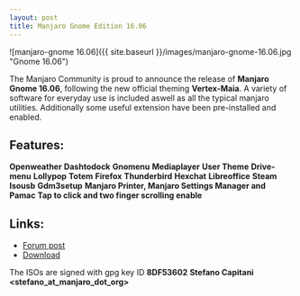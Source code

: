 ```yaml
---
layout: post
title: Manjaro Gnome Edition 16.06
---
```


![manjaro-gnome 16.06]({{ site.baseurl }}/images/manjaro-gnome-16.06.jpg "Gnome 16.06")

The Manjaro Community is proud to announce the release of **Manjaro Gnome 16.06**, following the new official theming **Vertex-Maia**.
A variety of software for everyday use is included aswell as all the typical manjaro utilities. Additionally some useful extension have been pre-installed and enabled.  

## Features:

**Openweather**
**Dashtodock**
**Gnomenu**
**Mediaplayer**
**User Theme**
**Drive-menu**
**Lollypop**
**Totem**
**Firefox**
**Thunderbird**
**Hexchat**
**Libreoffice**
**Steam**
**Isousb**
**Gdm3setup**
**Manjaro Printer, Manjaro Settings Manager and Pamac**
**Tap to click and two finger scrolling enable** 

## Links:

* [Forum post](https://forum.manjaro.org/t/manjaro-gnome-16-06/)
* [Download](https://sourceforge.net/projects/manjarolinux/files/community/Gnome/2016.06/)

The ISOs are signed with gpg key ID **8DF53602** **Stefano Capitani <stefano_at_manjaro_dot_org>**
